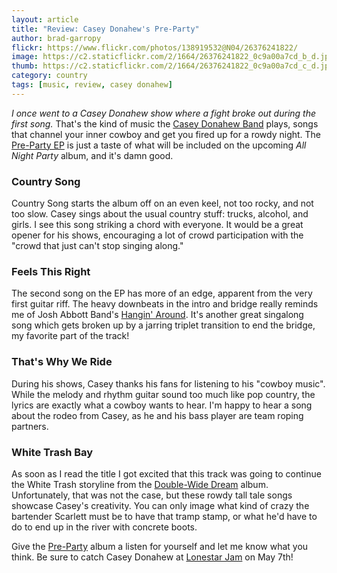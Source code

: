 ```yaml
---
layout: article
title: "Review: Casey Donahew's Pre-Party"
author: brad-garropy
flickr: https://www.flickr.com/photos/138919532@N04/26376241822/
image: https://c2.staticflickr.com/2/1664/26376241822_0c9a00a7cd_b_d.jpg
thumb: https://c2.staticflickr.com/2/1664/26376241822_0c9a00a7cd_c_d.jpg
category: country
tags: [music, review, casey donahew]
---
```


*I once went to a Casey Donahew show where a fight broke out during the first song.* That's the kind of music the [Casey Donahew Band](http://www.caseydonahewband.com/) plays, songs that channel your inner cowboy and get you fired up for a rowdy night. The [Pre-Party EP](https://open.spotify.com/album/3Z2qQgwRMKDXr6lHunq4cL) is just a taste of what will be included on the upcoming *All Night Party* album, and it's damn good.

### Country Song

Country Song starts the album off on an even keel, not too rocky, and not too slow. Casey sings about the usual country stuff: trucks, alcohol, and girls. I see this song striking a chord with everyone. It would be a great opener for his shows, encouraging a lot of crowd participation with the "crowd that just can't stop singing along."

### Feels This Right

The second song on the EP has more of an edge, apparent from the very first guitar riff. The heavy downbeats in the intro and bridge really reminds me of Josh Abbott Band's [Hangin' Around](https://www.youtube.com/watch?v=mRbHVNPZsJ4). It's another great singalong song which gets broken up by a jarring triplet transition to end the bridge, my favorite part of the track!

### That's Why We Ride

During his shows, Casey thanks his fans for listening to his "cowboy music". While the melody and rhythm guitar sound too much like pop country, the lyrics are exactly what a cowboy wants to hear. I'm happy to hear a song about the rodeo from Casey, as he and his bass player are team roping partners.

### White Trash Bay

As soon as I read the title I got excited that this track was going to continue the White Trash storyline from the [Double-Wide Dream](https://open.spotify.com/album/3bBRPDBYd3RycEIxo9y5i0) album. Unfortunately, that was not the case, but these rowdy tall tale songs showcase Casey's creativity. You can only image what kind of crazy the bartender Scarlett must be to have that tramp stamp, or what he'd have to do to end up in the river with concrete boots.

Give the [Pre-Party](https://open.spotify.com/album/3Z2qQgwRMKDXr6lHunq4cL) album a listen for yourself and let me know what you think. Be sure to catch Casey Donahew at [Lonestar Jam](http://www.lonestarjam.com/) on May 7th!
